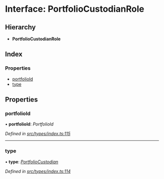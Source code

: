 # Interface: PortfolioCustodianRole

## Hierarchy

* **PortfolioCustodianRole**

## Index

### Properties

* [portfolioId](portfoliocustodianrole.md#portfolioid)
* [type](portfoliocustodianrole.md#type)

## Properties

###  portfolioId

• **portfolioId**: *PortfolioId*

*Defined in [src/types/index.ts:115](https://github.com/PolymathNetwork/polymesh-sdk/blob/38ee8078/src/types/index.ts#L115)*

___

###  type

• **type**: *[PortfolioCustodian](../enums/roletype.md#portfoliocustodian)*

*Defined in [src/types/index.ts:114](https://github.com/PolymathNetwork/polymesh-sdk/blob/38ee8078/src/types/index.ts#L114)*
